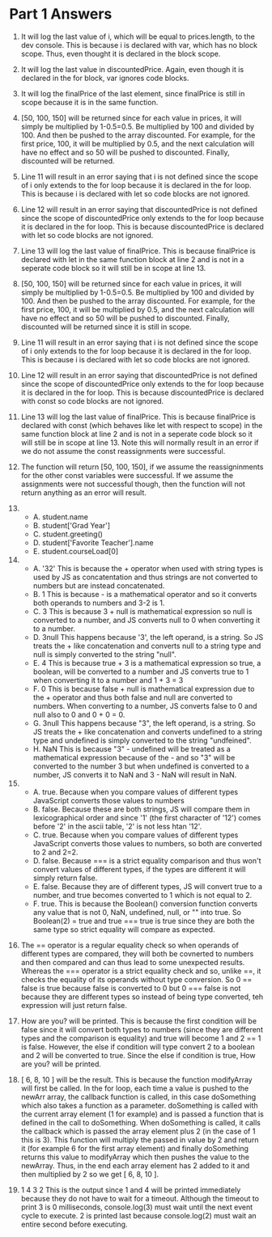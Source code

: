 # Part 1 Answers

1. It will log the last value of i, which will be equal to prices.length, to the dev console. This is because i is declared with var, which has no block scope. Thus, even thought it is declared in the block scope.
2. It will log the last value in discountedPrice. Again, even though it is declared in the for block, var ignores code blocks.
3. It will log the finalPrice of the last element, since finalPrice is still in scope because it is in the same function.
4.  [50, 100, 150] will be returned since for each value in prices, it will simply be multiplied by 
1-0.5=0.5. Be multiplied by 100 and divided by 100. And then be pushed to the array discounted. For example, for the first price, 100, it will be multiplied by 0.5, and the next calculation will have no effect and so 50 will be pushed to discounted. Finally, discounted will be returned.
5. Line 11 will result in an error saying that i is not defined since the scope of i only extends to the for loop because it is declared in the for loop. This is because i is declared with let so code blocks are not ignored.
6. Line 12 will result in an error saying that discountedPrice is not defined since the scope of discountedPrice only extends to the for loop because it is declared in the for loop. This is because discountedPrice is declared with let so code blocks are not ignored.
7. Line 13 will log the last value of finalPrice. This is because finalPrice is declared with let in the same function block at line 2 and is not in a seperate code block so it will still be in scope at line 13.
8. [50, 100, 150] will be returned since for each value in prices, it will simply be multiplied by 
1-0.5=0.5. Be multiplied by 100 and divided by 100. And then be pushed to the array discounted. For example, for the first price, 100, it will be multiplied by 0.5, and the next calculation will have no effect and so 50 will be pushed to discounted. Finally, discounted will be returned since it is still in scope.
9. Line 11 will result in an error saying that i is not defined since the scope of i only extends to the for loop because it is declared in the for loop. This is because i is declared with let so code blocks are not ignored.
10. Line 12 will result in an error saying that discountedPrice is not defined since the scope of discountedPrice only extends to the for loop because it is declared in the for loop. This is because discountedPrice is declared with const so code blocks are not ignored.
11. Line 13 will log the last value of finalPrice. This is because finalPrice is declared with const (which behaves like let with respect to scope) in the same function block at line 2 and is not in a seperate code block so it will still be in scope at line 13. Note this will normally result in an error if we do not assume the const reassignments were successful.
12. The function will return [50, 100, 150], if we assume the reassigninments for the other const variables were successful. If we assume the assignments were not successful though, then the function will not return anything as an error will result.
13. 
    - A. student.name
    - B. student['Grad Year']
    - C. student.greeting()
    - D. student['Favorite Teacher'].name
    - E. student.courseLoad[0]

14. 
    - A. '32' This is because the + operator when used with string types is used by JS as concatentation and thus strings are not converted to numbers but are instead concatenated.
    -  B. 1 This is because - is a mathematical operator and so it converts both operands to numbers and 3-2 is 1.
    - C. 3 This is because 3 + null is mathematical expression so null is converted to a number, and JS converts null to 0 when converting it to a number.
    - D. 3null This happens because '3', the left operand, is a string. So JS treats the + like concatenation and converts null to a string type and null is simply converted to the string "null".
    - E. 4 This is because true + 3 is a mathematical expression so true, a boolean, will be converted to a number and JS converts true to 1 when converting it to a number and 1 + 3 = 3
    - F.  0 This is because false + null is mathematical expression due to the + operator and thus both false and null are converted to numbers. When converting to a number, JS converts false to 0 and null also to 0 and 0 + 0 = 0.
    - G. 3null This happens because "3", the left operand, is a string. So JS treats the + like concatenation and converts undefined to a string type and undefined is simply converted to the string "undfeined".
    - H. NaN This is because "3" - undefined will be treated as a mathematical expression because of the - and so "3" will be converted to the number 3 but when undefined is converted to a number, JS converts it to NaN and 3 - NaN will result in NaN. 

15. 
    - A. true. Because when you compare values of different types JavaScript converts those values to numbers
    - B. false. Because these are both strings, JS will compare them in lexicographical order and since '1' (the first character of '12') comes before '2' in the ascii table, '2' is not less htan '12'.
    - C. true.  Because when you compare values of different types JavaScript converts those values to numbers, so both are converted to 2 and 2=2.
    - D. false. Because === is a strict equality comparison and thus won't convert values of different types, if the types are different it will simply return false.
    - E. false. Because they are of different types, JS will convert true to a number, and true becomes converted to 1 which is not equal to 2.
    - F. true. This is because the Boolean() conversion function converts any value that is not 0, NaN, undefined, null, or "" into true. So Boolean(2) = true and true === true is true since they are both the same type so strict equality will compare as expected.
16. The == operator is a regular equality check so when operands of different types are compared, they will both be covnerted to numbers and then compared and can thus lead to some unexpected results. Whereas the === operator is a strict equality check and so, unlike ==, it checks the equality of its operands without type conversion. So 0 == false is true because false is converted to 0 but 0 === false is not because they are different types so instead of being type converted, teh expression will just return false.
17. How are you? will be printed. This is because the first condition will be false since it will convert both types to numbers (since they are different types and the comparison is equality) and true will become 1 and 2 == 1 is false. However, the else if condition will type convert 2 to a boolean and 2 will be converted to true. Since the else if condition is true, How are you? will be printed.
19. [ 6, 8, 10 ] will be the result. This is because the function modifyArray will first be called. In the for loop, each time a value is pushed to the newArr array, the callback function is called, in this case doSomething which also takes a function as a parameter. doSomething is called with the current array element (1 for example) and is passed a function that is defined in the call to doSomething. When doSomething is called, it calls the callback which is passed the array element plus 2 (in the case of 1 this is 3). This function will multiply the passed in value by 2 and return it (for example 6 for the first array element) and finally doSomething returns this value to modifyArray which then pushes the value to the newArray. Thus, in the end each array element has 2 added to it and then multiplied by 2 so we get [ 6, 8, 10 ].
21. 1 4 3 2 This is the output since 1 and 4 will be printed immediately because they do not have to wait for a timeout. Although the timeout to print 3 is 0 milliseconds, console.log(3) must wait until the next event cycle to execute. 2 is printed last because console.log(2) must wait an entire second before executing.